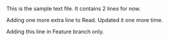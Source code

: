 This is the sample text file.
It contains 2 lines for now.

Adding one more extra line to Read.
Updated it one more time.


Adding this line in Feature branch only.